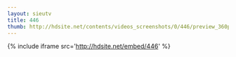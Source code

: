 ```yaml
---
layout: sieutv
title: 446
thumb: http://hdsite.net/contents/videos_screenshots/0/446/preview_360p.mp4.jpg
---
```

{% include iframe src='http://hdsite.net/embed/446' %}
 
